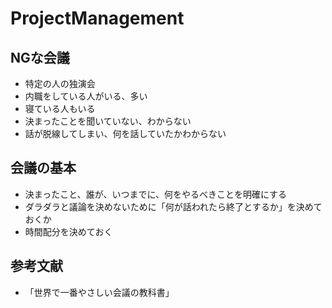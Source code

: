# ProjectManagement

## NGな会議
- 特定の人の独演会
- 内職をしている人がいる、多い
- 寝ている人もいる
- 決まったことを聞いていない、わからない
- 話が脱線してしまい、何を話していたかわからない

## 会議の基本
- 決まったこと、誰が、いつまでに、何をやるべきことを明確にする
- ダラダラと議論を決めないために「何が話われたら終了とするか」を決めておくか
- 時間配分を決めておく



## 参考文献
- 「世界で一番やさしい会議の教科書」

